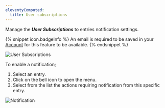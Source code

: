 ```yaml
---
eleventyComputed:
  title: User subscriptions
---
```

Manage the ***User Subscriptions*** to entries notification settings.

{% snippet icon.badgeInfo %}
An email is required to be saved in your [Account](/server/web-interface/account-menu/edit-account/) for this feature to be available.
{% endsnippet %}

![User Subscriptions](https://cdnweb.devolutions.net/docs/docs_en_server_ServerOp4024.png)

To enable a notification;

1. Select an entry.
1. Click on the bell icon to open the menu.
1. Select from the list the actions requiring notification from this specific entry.

![Notification](https://cdnweb.devolutions.net/docs/docs_en_server_ServerOp2100.png)
